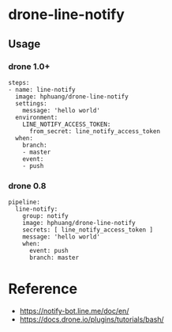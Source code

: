 # drone-line-notify

## Usage
### drone 1.0+
```
steps:
- name: line-notify
  image: hphuang/drone-line-notify
  settings:
    message: 'hello world'
  environment:
    LINE_NOTIFY_ACCESS_TOKEN:
      from_secret: line_notify_access_token
  when:
    branch:
    - master
    event:
    - push
```

### drone 0.8
```
pipeline:
  line-notify:
    group: notify
    image: hphuang/drone-line-notify
    secrets: [ line_notify_access_token ]
    message: 'hello world'
    when:
      event: push
      branch: master
```

# Reference
* https://notify-bot.line.me/doc/en/
* https://docs.drone.io/plugins/tutorials/bash/
